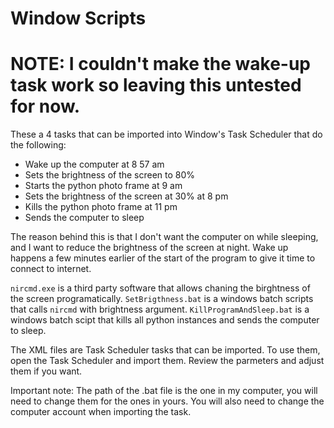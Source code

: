 # Window Scripts

# NOTE: I couldn't make the wake-up task work so leaving this untested for now.

These a 4 tasks that can be imported into Window's Task Scheduler that do the following:

- Wake up the computer at 8 57 am
- Sets the brightness of the screen to 80%
- Starts the python photo frame at 9 am
- Sets the brightness of the screen at 30% at 8 pm
- Kills the python photo frame at 11 pm
- Sends the computer to sleep

The reason behind this is that I don't want the computer on while sleeping, and I want to reduce the brightness of the screen at night. Wake up happens a few minutes earlier of the start of the program to give it time to connect to internet.

`nircmd.exe` is a third party software that allows chaning the birghtness of the screen programatically.
`SetBrigthness.bat` is a windows batch scripts that calls `nircmd` with brightness argument.
`KillProgramAndSleep.bat` is a windows batch scipt that kills all python instances and sends the computer to sleep. 

The XML files are Task Scheduler tasks that can be imported. To use them, open the Task Scheduler and import them. Review the parmeters and adjust them if you want.

Important note: The path of the .bat file is the one in my computer, you will need to change them for the ones in yours. You will also need to change the computer account when importing the task.
